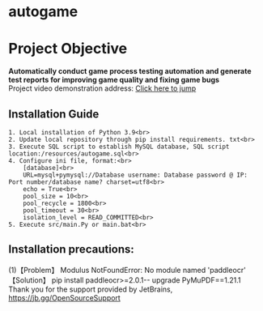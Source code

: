 # autogame <br>
# Project Objective<br>
**Automatically conduct game process testing automation and generate test reports for improving game quality and fixing game bugs**<br>
Project video demonstration address: [Click here to jump](https://www.bilibili.com/video/BV1nvtsePErk/?share_source=copy_web&vd_source=3f50e96805f688d883e5dcf9429af465)<br>
## Installation Guide<br>
    1. Local installation of Python 3.9<br>
    2. Update local repository through pip install requirements. txt<br>
    3. Execute SQL script to establish MySQL database, SQL script location:/resources/autogame.sql<br>
    4. Configure ini file, format:<br>
        [database]<br>
        URL=mysql+pymysql://Database username: Database password @ IP: Port number/database name? charset=utf8<br>
        echo = True<br>
        pool_size = 10<br>
        pool_recycle = 1800<br>
        pool_timeout = 30<br>
        isolation_level = READ_COMMITTED<br>
    5. Execute src/main.Py or main.bat<br>
## Installation precautions:<br>
(1)【Problem】 Modulus NotFoundError: No module named 'paddleocr'<br>
   【Solution】 pip install paddleocr>=2.0.1-- upgrade PyMuPDF==1.21.1<br>
Thank you for the support provided by JetBrains, https://jb.gg/OpenSourceSupport <br>